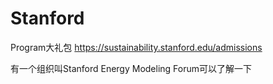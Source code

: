 # Stanford

Program大礼包 https://sustainability.stanford.edu/admissions

有一个组织叫Stanford Energy Modeling Forum可以了解一下